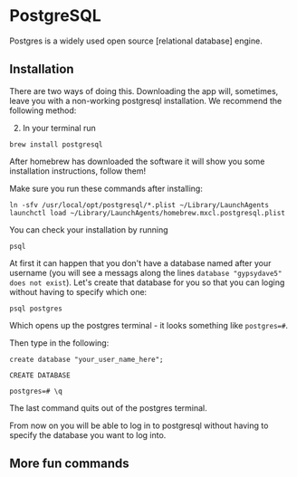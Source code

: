 PostgreSQL
==========

Postgres is a widely used open source [relational database] engine.

Installation
------------

There are two ways of doing this. Downloading the app will, sometimes, leave
you with a non-working postgresql installation. We recommend the following
method:

2)  In your terminal run

`brew install postgresql`

After homebrew has downloaded the software it will show you some installation
instructions, follow them!

Make sure you run these commands after installing:

```shell
ln -sfv /usr/local/opt/postgresql/*.plist ~/Library/LaunchAgents
launchctl load ~/Library/LaunchAgents/homebrew.mxcl.postgresql.plist
```

You can check your installation by running

`psql`

At first it can happen that you don't have a database named after your username
(you will see a messags along the lines `database "gypsydave5" does not exist`). Let's
create that database for you so that you can loging without having to specify which one:

`psql postgres`

Which opens up the postgres terminal - it looks something like `postgres=#`.

Then type in the following:

```shell
create database "your_user_name_here";

CREATE DATABASE

postgres=# \q
```
The last command quits out of the postgres terminal.

From now on you will be able to log in to postgresql without having to specify
the database you want to log into.

More fun commands
-----------------


